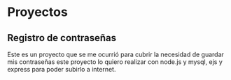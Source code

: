 # Proyectos

## Registro de contraseñas

Este es un proyecto que se me ocurrió para cubrir la necesidad de  guardar mis contraseñas este proyecto lo quiero realizar con node.js y mysql, ejs y express para poder subirlo a internet.
